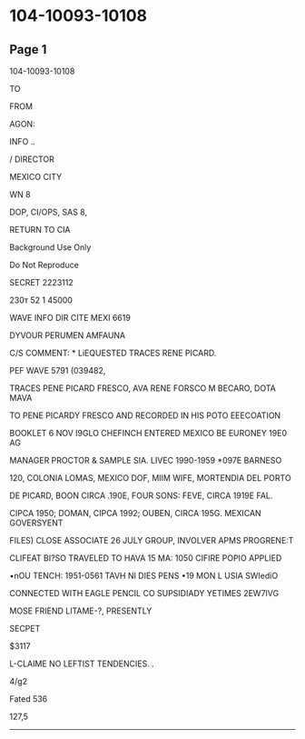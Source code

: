 # 104-10093-10108

## Page 1

104-10093-10108

TO

FROM

AGON:

INFO ..

/ DIRECTOR

MEXICO CITY

WN 8

DOP, CI/OPS, SAS 8,

RETURN TO CIA

Background Use Only

Do Not Reproduce

SECRET 2223112

230т 52 1 45000

WAVE INFO DIR CITE MEXI 6619

DYVOUR PERUMEN AMFAUNA

C/S COMMENT: * LiEQUESTED TRACES RENE PICARD.

PEF WAVE 5791 (039482,

TRACES PENE PICARD FRESCO, AVA RENE FORSCO M BECARO, DOTA MAVA

TO PENE PICARDY FRESCO AND RECORDED IN HIS POTO EEECOATION

BOOKLET 6 NOV I9GLO CHEFINCH ENTERED MEXICO BE EURONEY 19E0 AG

MANAGER PROCTOR & SAMPLE SIA. LIVEC 1990-1959 *097E BARNESO

120, COLONIA LOMAS, MEXICO DOF, MIIM WIFE, MORTENDIA DEL PORTO

DE PICARD, BOON CIRCA .190E, FOUR SONS: FEVE, CIRCA 1919E FAL.

CIPCA 1950; DOMAN, CIPCA 1992; OUBEN, CIRCA 195G. MEXICAN GOVERSYENT

FILES) CLOSE ASSOCIATE 26 JULY GROUP, INVOLVER APMS PROGRENE:T

CLIFEAT BI?SO TRAVELED TO HAVA 15 MA: 1050 CIFIRE POPIO APPLIED

•nOU TENCH: 1951-0561 TAVH NI DIES PENS •19 MON L USIA SWIediO

CONNECTED WITH EAGLE PENCIL CO SUPSIDIADY YETIMES 2EW7IVG

MOSE FRIEND LITAME-?, PRESENTLY

SECPET

$3117

L-CLAIME NO LEFTIST TENDENCIES. .

4/g2

Fated 536

127,5

---


